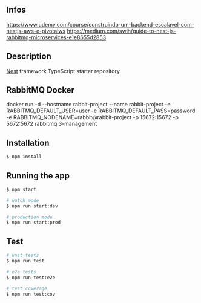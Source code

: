 ## Infos
https://www.udemy.com/course/construindo-um-backend-escalavel-com-nestjs-aws-e-pivotalws
https://medium.com/swlh/guide-to-nest-js-rabbitmq-microservices-e1e8655d2853

## Description

[Nest](https://github.com/nestjs/nest) framework TypeScript starter repository.

## RabbitMQ Docker

docker run -d --hostname rabbit-project --name rabbit-project -e RABBITMQ_DEFAULT_USER=user -e RABBITMQ_DEFAULT_PASS=password -e RABBITMQ_NODENAME=rabbit@rabbit-project -p 15672:15672 -p 5672:5672 rabbitmq:3-management

## Installation

```bash
$ npm install
```

## Running the app

```bash
$ npm start

# watch mode
$ npm run start:dev

# production mode
$ npm run start:prod
```

## Test

```bash
# unit tests
$ npm run test

# e2e tests
$ npm run test:e2e

# test coverage
$ npm run test:cov
```
